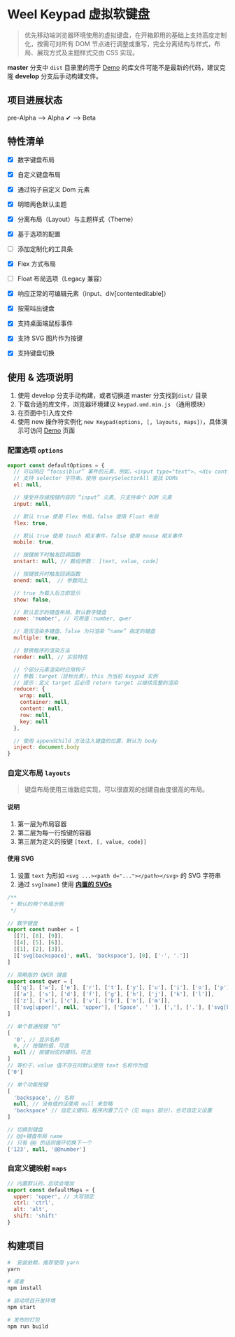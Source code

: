# Weel Keypad 虚拟软键盘
> 优先移动端浏览器环境使用的虚拟键盘，在开箱即用的基础上支持高度定制化，按需可对所有 DOM 节点进行调整或重写，完全分离结构与样式，布局、展现方式及主题样式交由 CSS 实现。

**master** 分支中 `dist` 目录里的用于 [Demo](http://keypad.weel.xyz/) 的库文件可能不是最新的代码，建议克隆 **develop** 分支后手动构建文件。


## 项目进展状态

pre-Alpha --> Alpha ✔ --> Beta


## 特性清单

- [x] 数字键盘布局
- [x] 自定义键盘布局
- [x] 通过钩子自定义 Dom 元素
- [x] 明暗两色默认主题
- [x] 分离布局（Layout）与主题样式（Theme）
- [x] 基于选项的配置
- [ ] 添加定制化的工具条
- [x] Flex 方式布局
- [ ] Float 布局选项（Legacy 兼容）
- [x] 响应正常的可编辑元素（input、div[contenteditable]）
- [x] 按需叫出键盘
- [x] 支持桌面端鼠标事件
- [x] 支持 SVG 图片作为按键
- [x] 支持键盘切换


## 使用 & 选项说明

1. 使用 develop 分支手动构建，或者切换道  master 分支找到`dist/` 目录
2. 下载合适的库文件，浏览器环境建议 `keypad.umd.min.js` （通用模块）
3. 在页面中引入库文件
4. 使用 new 操作符实例化 `new Keypad(options, [, layouts, maps])`，具体演示可访问 [Demo](http://keypad.weel.xyz/) 页面

### 配置选项 `options`
```javascript
export const defaultOptions = {
  // 可以响应 “focus|blur” 事件的元素，例如，<input type="text">、<div contenteditable>
  // 支持 selector 字符串，使用 querySelectorAll 查找 DOMs
  el: null,

  // 接受并存储按键内容的 “input” 元素, 只支持单个 DOM 元素
  input: null,

  // 默认 true 使用 Flex 布局，false 使用 Float 布局
  flex: true,

  // 默认 true 使用 touch 相关事件，false 使用 mouse 相关事件
  mobile: true,

  // 按键按下时触发回调函数
  onstart: null, // 数组参数： [text, value, code]

  // 按键放开时触发回调函数
  onend: null,  // 参数同上

  // true 为载入后立即显示
  show: false,

  // 默认显示的键盘布局，默认数字键盘
  name: 'number', // 可用值：number, qwer

  // 是否渲染多键盘，false 为只渲染 “name” 指定的键盘
  multiple: true,

  // 替换程序的渲染方法
  render: null, // 实验特性

  // 个部分元素渲染时应用钩子
  // 参数：target（目标元素），this 为当前 Keypad 实例
  // 提示：定义 target 后必须 return target 以继续完整的渲染
  reducer: {
    wrap: null,
    container: null,
    content: null,
    row: null,
    key: null
  },

  // 使用 appendChild 方法注入键盘的位置，默认为 body
  inject: document.body
}
```

### 自定义布局 `layouts`

> 键盘布局使用三维数组实现，可以很直观的创建自由度很高的布局。

#### 说明

1. 第一层为布局容器
2. 第二层为每一行按键的容器
3. 第三层为定义的按键 `[text, [, value, code]]`

#### 使用 SVG

1. 设置 `text` 为形如 `<svg ...><path d="..."></path></svg>` 的 SVG 字符串
2. 通过 `svg[name]` 使用 **[内置的 SVGs](src/images/index.js)**

```javascript
/**
 * 默认的两个布局示例
 */

// 数字键盘
export const number = [
  [[7], [8], [9]],
  [[4], [5], [6]],
  [[1], [2], [3]],
  [['svg[backspace]', null, 'backspace'], [0], ['·', '.']]
]

// 简略版的 QWER 键盘
export const qwer = [
  [['q'], ['w'], ['e'], ['r'], ['t'], ['y'], ['u'], ['i'], ['o'], ['p']],
  [['a'], ['s'], ['d'], ['f'], ['g'], ['h'], ['j'], ['k'], ['l']],
  [['z'], ['x'], ['c'], ['v'], ['b'], ['n'], ['m']],
  [['svg[upper]', null, 'upper'], ['Space', ' '], [','], ['.'], ['svg[backspace]', null, 'backspace']]
]

// 单个普通按键 “0”
[
  '0', // 显示名称
  0, // 按键的值，可选
  null // 按键对应的键码，可选
]
// 等价于，value 值不存在时默认使用 text 名称作为值
['0']

// 单个功能按键
[
  'backspace', // 名称
  null, // 没有值的话使用 null 来忽略
  'backspace' // 自定义键码，程序内置了几个（见 maps 部分），也可自定义设置
]

// 切换到键盘
// @@+键盘布局 name
// 只有 @@ 的话则循环切换下一个
['123', null, '@@number']

```

### 自定义键映射 `maps`

```javascript
// 内置默认的，后续会增加
export const defaultMaps = {
  upper: 'upper', // 大写锁定
  ctrl: 'ctrl',
  alt: 'alt',
  shift: 'shift'
}
```

## 构建项目

```bash
#  安装依赖，推荐使用 yarn
yarn

# 或者
npm install

# 启动项目开发环境
npm start

# 发布时打包
npm run build
```